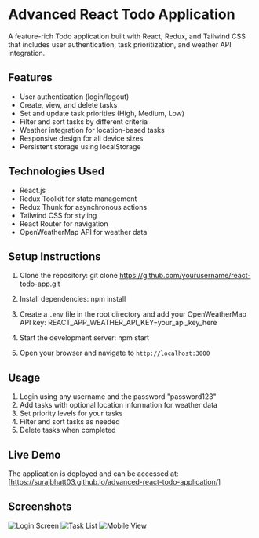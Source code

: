  # Advanced React Todo Application

A feature-rich Todo application built with React, Redux, and Tailwind CSS that includes user authentication, task prioritization, and weather API integration.

## Features

- User authentication (login/logout)
- Create, view, and delete tasks
- Set and update task priorities (High, Medium, Low)
- Filter and sort tasks by different criteria
- Weather integration for location-based tasks
- Responsive design for all device sizes
- Persistent storage using localStorage

## Technologies Used

- React.js
- Redux Toolkit for state management
- Redux Thunk for asynchronous actions
- Tailwind CSS for styling
- React Router for navigation
- OpenWeatherMap API for weather data

## Setup Instructions

1. Clone the repository:
git clone https://github.com/yourusername/react-todo-app.git

2. Install dependencies:
npm install


3. Create a `.env` file in the root directory and add your OpenWeatherMap API key:
REACT_APP_WEATHER_API_KEY=your_api_key_here


4. Start the development server:
npm start


5. Open your browser and navigate to `http://localhost:3000`

## Usage

1. Login using any username and the password "password123"
2. Add tasks with optional location information for weather data
3. Set priority levels for your tasks
4. Filter and sort tasks as needed
5. Delete tasks when completed

## Live Demo

The application is deployed and can be accessed at: [https://surajbhatt03.github.io/advanced-react-todo-application/]

## Screenshots

![Login Screen](screenshots/login.png)
![Task List](screenshots/tasks.png)
![Mobile View](screenshots/mobile.png)
